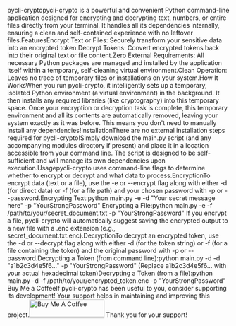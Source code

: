 pycli-cryptopycli-crypto is a powerful and convenient Python command-line application designed for encrypting and decrypting text, numbers, or entire files directly from your terminal. It handles all its dependencies internally, ensuring a clean and self-contained experience with no leftover files.FeaturesEncrypt Text or Files: Securely transform your sensitive data into an encrypted token.Decrypt Tokens: Convert encrypted tokens back into their original text or file content.Zero External Requirements: All necessary Python packages are managed and installed by the application itself within a temporary, self-cleaning virtual environment.Clean Operation: Leaves no trace of temporary files or installations on your system.How It WorksWhen you run pycli-crypto, it intelligently sets up a temporary, isolated Python environment (a virtual environment) in the background. It then installs any required libraries (like cryptography) into this temporary space. Once your encryption or decryption task is complete, this temporary environment and all its contents are automatically removed, leaving your system exactly as it was before. This means you don't need to manually install any dependencies!InstallationThere are no external installation steps required for pycli-crypto!Simply download the main.py script (and any accompanying modules directory if present) and place it in a location accessible from your command line. The script is designed to be self-sufficient and will manage its own dependencies upon execution.Usagepycli-crypto uses command-line flags to determine whether to encrypt or decrypt and what data to process.EncryptionTo encrypt data (text or a file), use the -e or --encrypt flag along with either -d (for direct data) or -f (for a file path) and your chosen password with -p or --password.Encrypting Text:python main.py -e -d "Your secret message here" -p "YourStrongPassword"
Encrypting a File:python main.py -e -f /path/to/your/secret_document.txt -p "YourStrongPassword"
If you encrypt a file, pycli-crypto will automatically suggest saving the encrypted output to a new file with a .enc extension (e.g., secret_document.txt.enc).DecryptionTo decrypt an encrypted token, use the -d or --decrypt flag along with either -d (for the token string) or -f (for a file containing the token) and the original password with -p or --password.Decrypting a Token (from command line):python main.py -d -d "a1b2c3d4e5f6..." -p "YourStrongPassword"
(Replace a1b2c3d4e5f6... with your actual hexadecimal token)Decrypting a Token (from a file):python main.py -d -f /path/to/your/encrypted_token.enc -p "YourStrongPassword"
Buy Me a CoffeeIf pycli-crypto has been useful to you, consider supporting its development! Your support helps in maintaining and improving this project.<img src="https://www.buymeacoffee.com/assets/img/custom_images/orange_img.png" alt="Buy Me A Coffee" style="height: 40px !important;width: 170px !important;box-shadow: 0px 3px 2px 0px rgba(190, 190, 190, 0.5) !important;-webkit-box-shadow: 0px 3px 2px 0px rgba(190, 190, 190, 0.5) !important;" > <!-- Replace 'yourusername' with your actual Buy Me a Coffee username -->Thank you for your support!

